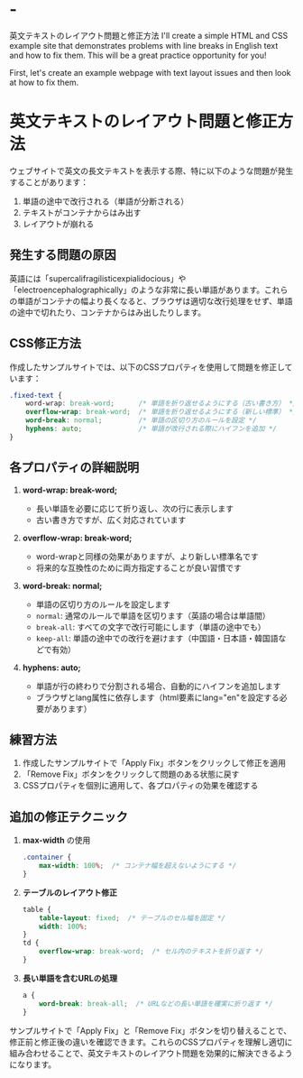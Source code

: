 # -
英文テキストのレイアウト問題と修正方法
I'll create a simple HTML and CSS example site that demonstrates problems with line breaks in English text and how to fix them. This will be a great practice opportunity for you!

First, let's create an example webpage with text layout issues and then look at how to fix them.

# 英文テキストのレイアウト問題と修正方法

ウェブサイトで英文の長文テキストを表示する際、特に以下のような問題が発生することがあります：

1. 単語の途中で改行される（単語が分断される）
2. テキストがコンテナからはみ出す
3. レイアウトが崩れる

## 発生する問題の原因

英語には「supercalifragilisticexpialidocious」や「electroencephalographically」のような非常に長い単語があります。これらの単語がコンテナの幅より長くなると、ブラウザは適切な改行処理をせず、単語の途中で切れたり、コンテナからはみ出したりします。

## CSS修正方法

作成したサンプルサイトでは、以下のCSSプロパティを使用して問題を修正しています：

```css
.fixed-text {
    word-wrap: break-word;      /* 単語を折り返せるようにする（古い書き方） */
    overflow-wrap: break-word;  /* 単語を折り返せるようにする（新しい標準） */
    word-break: normal;         /* 単語の区切り方のルールを設定 */
    hyphens: auto;              /* 単語が改行される際にハイフンを追加 */
}
```

## 各プロパティの詳細説明

1. **word-wrap: break-word;**
   - 長い単語を必要に応じて折り返し、次の行に表示します
   - 古い書き方ですが、広く対応されています

2. **overflow-wrap: break-word;**
   - word-wrapと同様の効果がありますが、より新しい標準名です
   - 将来的な互換性のために両方指定することが良い習慣です

3. **word-break: normal;**
   - 単語の区切り方のルールを設定します
   - `normal`: 通常のルールで単語を区切ります（英語の場合は単語間）
   - `break-all`: すべての文字で改行可能にします（単語の途中でも）
   - `keep-all`: 単語の途中での改行を避けます（中国語・日本語・韓国語などで有効）

4. **hyphens: auto;**
   - 単語が行の終わりで分割される場合、自動的にハイフンを追加します
   - ブラウザとlang属性に依存します（html要素にlang="en"を設定する必要があります）

## 練習方法

1. 作成したサンプルサイトで「Apply Fix」ボタンをクリックして修正を適用
2. 「Remove Fix」ボタンをクリックして問題のある状態に戻す
3. CSSプロパティを個別に適用して、各プロパティの効果を確認する

## 追加の修正テクニック

1. **max-width** の使用
   ```css
   .container {
       max-width: 100%;  /* コンテナ幅を超えないようにする */
   }
   ```

2. **テーブルのレイアウト修正**
   ```css
   table {
       table-layout: fixed;  /* テーブルのセル幅を固定 */
       width: 100%;
   }
   td {
       overflow-wrap: break-word;  /* セル内のテキストを折り返す */
   }
   ```

3. **長い単語を含むURLの処理**
   ```css
   a {
       word-break: break-all;  /* URLなどの長い単語を確実に折り返す */
   }
   ```

サンプルサイトで「Apply Fix」と「Remove Fix」ボタンを切り替えることで、修正前と修正後の違いを確認できます。これらのCSSプロパティを理解し適切に組み合わせることで、英文テキストのレイアウト問題を効果的に解決できるようになります。

